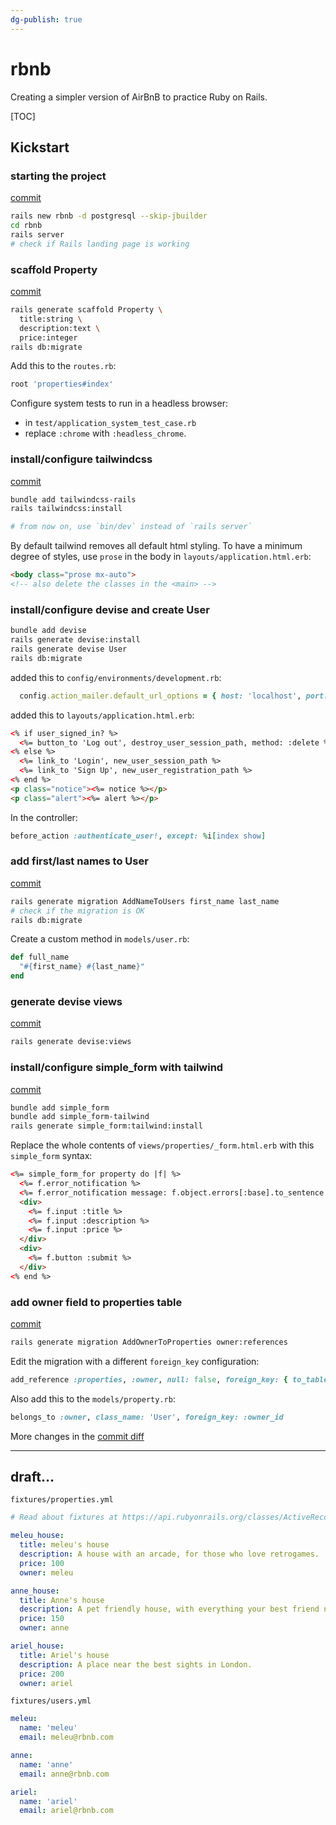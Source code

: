 ```yaml
---
dg-publish: true
---
```

# rbnb

Creating a simpler version of AirBnB to practice Ruby on Rails.

[TOC]

## Kickstart

### starting the project

[commit](https://github.com/meleu/rbnb/commit/4621f97a29fe6e89f2c4d06c7a0895ba1c3dab96)

```sh
rails new rbnb -d postgresql --skip-jbuilder
cd rbnb
rails server
# check if Rails landing page is working
```


### scaffold Property

[commit](https://github.com/meleu/rbnb/commit/60c697ba95e2cc3772794d61a1fe41c5864086da)

```sh
rails generate scaffold Property \
  title:string \
  description:text \
  price:integer
rails db:migrate
```

Add this to the `routes.rb`:
```ruby
root 'properties#index'
```

Configure system tests to run in a headless browser:

- in `test/application_system_test_case.rb`
- replace `:chrome` with `:headless_chrome`.


### install/configure tailwindcss

[commit](https://github.com/meleu/rbnb/commit/6e4d4ca65f980f4d05047926b6fa177ca5e19f34)

```sh
bundle add tailwindcss-rails
rails tailwindcss:install

# from now on, use `bin/dev` instead of `rails server`
```

By default tailwind removes all default html styling. To have a minimum degree of styles, use `prose` in the body in `layouts/application.html.erb`:
```html
<body class="prose mx-auto">
<!-- also delete the classes in the <main> -->
```


### install/configure devise and create User

```sh
bundle add devise
rails generate devise:install
rails generate devise User
rails db:migrate
```

added this to `config/environments/development.rb`:
```ruby
  config.action_mailer.default_url_options = { host: 'localhost', port: 3000 }
```

added this to `layouts/application.html.erb`:
```html
<% if user_signed_in? %>
  <%= button_to 'Log out', destroy_user_session_path, method: :delete %>
<% else %>
  <%= link_to 'Login', new_user_session_path %>
  <%= link_to 'Sign Up', new_user_registration_path %>
<% end %>
<p class="notice"><%= notice %></p>
<p class="alert"><%= alert %></p>
```

In the controller:
```ruby
before_action :authenticate_user!, except: %i[index show]
```

### add first/last names to User

[commit](https://github.com/meleu/rbnb/commit/25b6c3c68c185096e544db20ef628c4234d28b2d)

```sh
rails generate migration AddNameToUsers first_name last_name
# check if the migration is OK
rails db:migrate
```

Create a custom method in `models/user.rb`:
```ruby
def full_name
  "#{first_name} #{last_name}"
end
```

### generate devise views

[commit](https://github.com/meleu/rbnb/commit/3b6a9c90896288ed520af7a3399c67c322d3eb26)

```sh
rails generate devise:views
```


### install/configure simple_form with tailwind

[commit](https://github.com/meleu/rbnb/commit/8d351f135974532ef8b9deb89b57fe8a5a3cf451)

```sh
bundle add simple_form
bundle add simple_form-tailwind
rails generate simple_form:tailwind:install
```

Replace the whole contents of `views/properties/_form.html.erb` with this `simple_form` syntax:

```html
<%= simple_form_for property do |f| %>
  <%= f.error_notification %>
  <%= f.error_notification message: f.object.errors[:base].to_sentence if f.object.errors[:base].present? %>
  <div>
    <%= f.input :title %>
    <%= f.input :description %>
    <%= f.input :price %>
  </div>
  <div>
    <%= f.button :submit %>
  </div>
<% end %>
```


### add owner field to properties table

[commit](https://github.com/meleu/rbnb/commit/4d873b31d49403e9bca6aeba7a47cd1afc52ccc5)

```sh
rails generate migration AddOwnerToProperties owner:references
```

Edit the migration with a different `foreign_key` configuration:
```ruby
add_reference :properties, :owner, null: false, foreign_key: { to_table: :users }
```

Also add this to the `models/property.rb`:
```ruby
belongs_to :owner, class_name: 'User', foreign_key: :owner_id
```

More changes in the [commit diff](https://github.com/meleu/rbnb/commit/4d873b31d49403e9bca6aeba7a47cd1afc52ccc5)



---

## draft...

`fixtures/properties.yml`
```yaml
# Read about fixtures at https://api.rubyonrails.org/classes/ActiveRecord/FixtureSet.html

meleu_house:
  title: meleu's house
  description: A house with an arcade, for those who love retrogames.
  price: 100
  owner: meleu

anne_house:
  title: Anne's house
  description: A pet friendly house, with everything your best friend need.
  price: 150
  owner: anne

ariel_house:
  title: Ariel's house
  description: A place near the best sights in London.
  price: 200
  owner: ariel
```

`fixtures/users.yml`
```yaml
meleu:
  name: 'meleu'
  email: meleu@rbnb.com

anne:
  name: 'anne'
  email: anne@rbnb.com

ariel:
  name: 'ariel'
  email: ariel@rbnb.com
```
